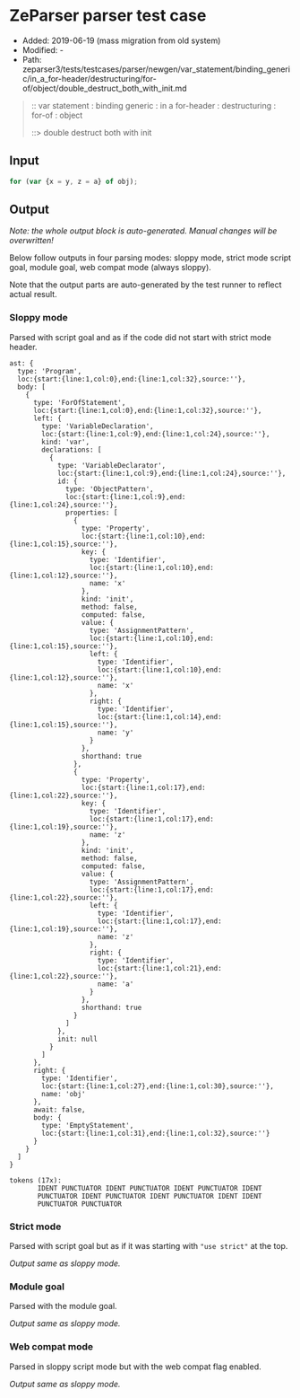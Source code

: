 # ZeParser parser test case

- Added: 2019-06-19 (mass migration from old system)
- Modified: -
- Path: zeparser3/tests/testcases/parser/newgen/var_statement/binding_generic/in_a_for-header/destructuring/for-of/object/double_destruct_both_with_init.md

> :: var statement : binding generic : in a for-header : destructuring : for-of : object
>
> ::> double destruct both with init

## Input

`````js
for (var {x = y, z = a} of obj);
`````

## Output

_Note: the whole output block is auto-generated. Manual changes will be overwritten!_

Below follow outputs in four parsing modes: sloppy mode, strict mode script goal, module goal, web compat mode (always sloppy).

Note that the output parts are auto-generated by the test runner to reflect actual result.

### Sloppy mode

Parsed with script goal and as if the code did not start with strict mode header.

`````
ast: {
  type: 'Program',
  loc:{start:{line:1,col:0},end:{line:1,col:32},source:''},
  body: [
    {
      type: 'ForOfStatement',
      loc:{start:{line:1,col:0},end:{line:1,col:32},source:''},
      left: {
        type: 'VariableDeclaration',
        loc:{start:{line:1,col:9},end:{line:1,col:24},source:''},
        kind: 'var',
        declarations: [
          {
            type: 'VariableDeclarator',
            loc:{start:{line:1,col:9},end:{line:1,col:24},source:''},
            id: {
              type: 'ObjectPattern',
              loc:{start:{line:1,col:9},end:{line:1,col:24},source:''},
              properties: [
                {
                  type: 'Property',
                  loc:{start:{line:1,col:10},end:{line:1,col:15},source:''},
                  key: {
                    type: 'Identifier',
                    loc:{start:{line:1,col:10},end:{line:1,col:12},source:''},
                    name: 'x'
                  },
                  kind: 'init',
                  method: false,
                  computed: false,
                  value: {
                    type: 'AssignmentPattern',
                    loc:{start:{line:1,col:10},end:{line:1,col:15},source:''},
                    left: {
                      type: 'Identifier',
                      loc:{start:{line:1,col:10},end:{line:1,col:12},source:''},
                      name: 'x'
                    },
                    right: {
                      type: 'Identifier',
                      loc:{start:{line:1,col:14},end:{line:1,col:15},source:''},
                      name: 'y'
                    }
                  },
                  shorthand: true
                },
                {
                  type: 'Property',
                  loc:{start:{line:1,col:17},end:{line:1,col:22},source:''},
                  key: {
                    type: 'Identifier',
                    loc:{start:{line:1,col:17},end:{line:1,col:19},source:''},
                    name: 'z'
                  },
                  kind: 'init',
                  method: false,
                  computed: false,
                  value: {
                    type: 'AssignmentPattern',
                    loc:{start:{line:1,col:17},end:{line:1,col:22},source:''},
                    left: {
                      type: 'Identifier',
                      loc:{start:{line:1,col:17},end:{line:1,col:19},source:''},
                      name: 'z'
                    },
                    right: {
                      type: 'Identifier',
                      loc:{start:{line:1,col:21},end:{line:1,col:22},source:''},
                      name: 'a'
                    }
                  },
                  shorthand: true
                }
              ]
            },
            init: null
          }
        ]
      },
      right: {
        type: 'Identifier',
        loc:{start:{line:1,col:27},end:{line:1,col:30},source:''},
        name: 'obj'
      },
      await: false,
      body: {
        type: 'EmptyStatement',
        loc:{start:{line:1,col:31},end:{line:1,col:32},source:''}
      }
    }
  ]
}

tokens (17x):
       IDENT PUNCTUATOR IDENT PUNCTUATOR IDENT PUNCTUATOR IDENT
       PUNCTUATOR IDENT PUNCTUATOR IDENT PUNCTUATOR IDENT IDENT
       PUNCTUATOR PUNCTUATOR
`````

### Strict mode

Parsed with script goal but as if it was starting with `"use strict"` at the top.

_Output same as sloppy mode._

### Module goal

Parsed with the module goal.

_Output same as sloppy mode._

### Web compat mode

Parsed in sloppy script mode but with the web compat flag enabled.

_Output same as sloppy mode._
